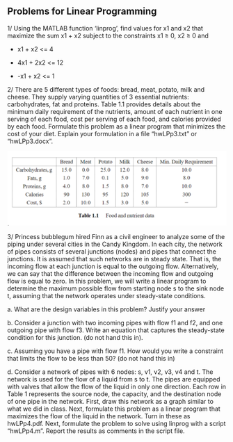 ## Problems for Linear Programming

1/ Using the MATLAB function ‘linprog’, find values for x1 and x2 that maximize the sum x1 + x2 subject to the constraints x1 ≥ 0, x2 ≥ 0 and

- x1 + x2 <= 4

- 4x1 + 2x2  <= 12

- -x1 + x2 <= 1

2/ There are 5 different types of foods: bread, meat, potato, milk and cheese. They supply varying quantities of 3 essential nutrients: carbohydrates, fat and proteins. Table 1.1 provides details about the minimum daily requirement of the nutrients, amount of each nutrient in one serving of each food, cost per serving of each food, and calories provided by each food. Formulate this problem as a linear program that minimizes the cost of your diet. Explain your formulation in a file “hwLPp3.txt” or “hwLPp3.docx”.

![](https://github.com/irenechang1510/EN1-Matlab-projects/blob/main/Linear-Programming/Diet.png)

3/
Princess bubblegum hired Finn as a civil engineer to analyze some of the piping under several cities in the Candy Kingdom. In each city, the network of pipes consists of several junctions (nodes) and pipes that connect the junctions. It is assumed that such networks are in steady state. That is, the incoming flow at each junction is equal to the outgoing flow. Alternatively, we can say that the difference between the incoming flow and outgoing flow is equal to zero. In this problem, we will write a linear program to determine the maximum possible flow from starting node s to the sink node t, assuming that the network operates under steady-state conditions.

a.	What are the design variables in this problem? Justify your answer 

b.	Consider a junction with two incoming pipes with flow f1 and f2, and one outgoing pipe with flow f3. Write an equation that captures the steady-state condition for this junction. (do not hand this in). 

c.	Assuming you have a pipe with flow f1. How would you write a constraint that limits the flow to be less than 50? (do not hand this in) 

d.	Consider a network of pipes with 6 nodes: s, v1, v2, v3, v4 and t. The network is used for the flow of a liquid from s to t. The pipes are equipped with valves that allow the flow of the liquid in only one direction. Each row in Table 1 represents the source node, the capacity, and the destination node of one pipe in the network. First, draw this network as a graph similar to what we did in class. Next, formulate this problem as a linear program that maximizes the flow of the liquid in the network. Turn in these as hwLPp4.pdf. Next, formulate the problem to solve using linprog with a script “hwLPp4.m”. Report the results as comments in the script file.


